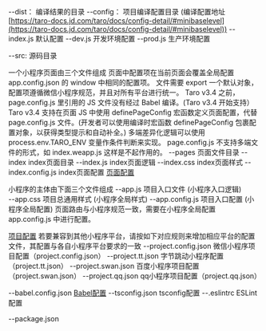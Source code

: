 --dist： 编译结果的目录
--config： 项目编译配置目录 (编译配置地址[https://taro-docs.jd.com/taro/docs/config-detail/#minibaselevel](https://taro-docs.jd.com/taro/docs/config-detail/#minibaselevel))
  --index.js  默认配置
  --dev.js  开发环境配置
  --prod.js  生产环境配置

--src:   源码目录

一个小程序页面由三个文件组成
页面中配置项在当前页面会覆盖全局配置 app.config.json 的 window 中相同的配置项。
文件需要 export 一个默认对象，配置项遵循微信小程序规范，并且对所有平台进行统一。
Taro v3.4 之前，page.config.js 里引用的 JS 文件没有经过 Babel 编译。(Taro v3.4 开始支持）
Taro v3.4 支持在页面 JS 中使用 definePageConfig 宏函数定义页面配置，代替 page.config.js 文件。(开发者可以使用编译时宏函数 definePageConfig 包裹配置对象，以获得类型提示和自动补全。)
多端差异化逻辑可以使用 process.env.TARO_ENV 变量作条件判断来实现。
page.config.js 不支持多端文件的形式，如 index.weapp.js 这样是不起作用的。
   --pages  页面文件目录
    --index       index页面目录
       --index.js      index页面逻辑
       --index.css     index页面样式
       --index.config.js index页面配置 [页面配置](https://taro-docs.jd.com/taro/docs/page-config/)

小程序的主体由下面三个文件组成
   --app.js   项目入口文件 (小程序入口逻辑)    
   --app.css   项目总通用样式 (小程序全局样式)
   --app.config.js  项目入口配置 (小程序全局配置) 页面路由与小程序规范一致，需要在小程序全局配置 app.config.js 中进行配置。

[项目配置](https://taro-docs.jd.com/taro/docs/project-config/)
若要兼容到其他小程序平台，请按如下对应规则来增加相应平台的配置文件，其配置与各自小程序平台要求的一致
--project.config.json  微信小程序项目配置（project.config.json）
--project.tt.json      字节跳动小程序配置（project.tt.json）
--project.swan.json    百度小程序项目配置（project.swan.json）
--project.qq.json        qq小程序项目配置（project.qq.json）

--babel.config.json    [Babel配置](https://taro-docs.jd.com/taro/docs/babel-config)
--tsconfig.json        tsconfig配置
--.eslintrc            ESLint配置

--package.json         